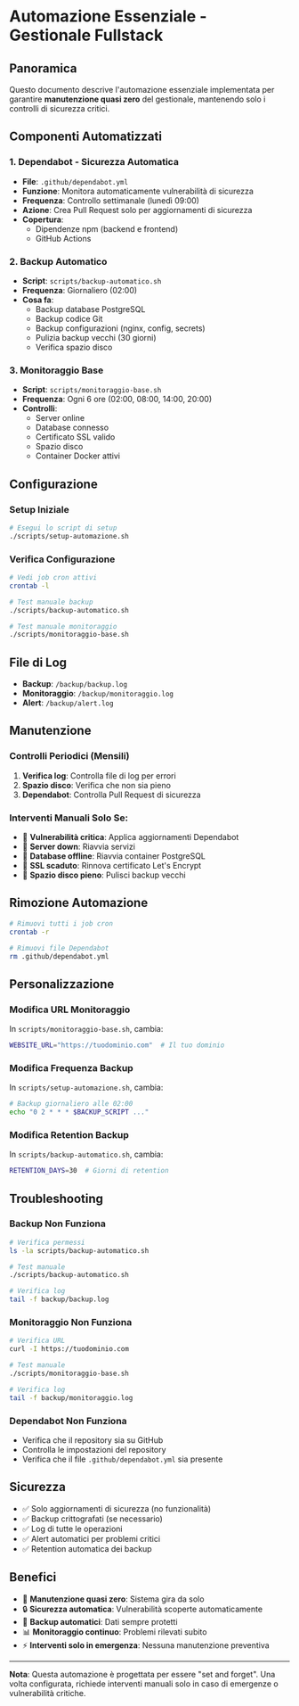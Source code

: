 # Automazione Essenziale - Gestionale Fullstack

## Panoramica

Questo documento descrive l'automazione essenziale implementata per garantire **manutenzione quasi zero** del gestionale, mantenendo solo i controlli di sicurezza critici.

## Componenti Automatizzati

### 1. **Dependabot - Sicurezza Automatica**
- **File**: `.github/dependabot.yml`
- **Funzione**: Monitora automaticamente vulnerabilità di sicurezza
- **Frequenza**: Controllo settimanale (lunedì 09:00)
- **Azione**: Crea Pull Request solo per aggiornamenti di sicurezza
- **Copertura**: 
  - Dipendenze npm (backend e frontend)
  - GitHub Actions

### 2. **Backup Automatico**
- **Script**: `scripts/backup-automatico.sh`
- **Frequenza**: Giornaliero (02:00)
- **Cosa fa**:
  - Backup database PostgreSQL
  - Backup codice Git
  - Backup configurazioni (nginx, config, secrets)
  - Pulizia backup vecchi (30 giorni)
  - Verifica spazio disco

### 3. **Monitoraggio Base**
- **Script**: `scripts/monitoraggio-base.sh`
- **Frequenza**: Ogni 6 ore (02:00, 08:00, 14:00, 20:00)
- **Controlli**:
  - Server online
  - Database connesso
  - Certificato SSL valido
  - Spazio disco
  - Container Docker attivi

## Configurazione

### Setup Iniziale

```bash
# Esegui lo script di setup
./scripts/setup-automazione.sh
```

### Verifica Configurazione

```bash
# Vedi job cron attivi
crontab -l

# Test manuale backup
./scripts/backup-automatico.sh

# Test manuale monitoraggio
./scripts/monitoraggio-base.sh
```

## File di Log

- **Backup**: `/backup/backup.log`
- **Monitoraggio**: `/backup/monitoraggio.log`
- **Alert**: `/backup/alert.log`

## Manutenzione

### Controlli Periodici (Mensili)

1. **Verifica log**: Controlla file di log per errori
2. **Spazio disco**: Verifica che non sia pieno
3. **Dependabot**: Controlla Pull Request di sicurezza

### Interventi Manuali Solo Se:

- 🔴 **Vulnerabilità critica**: Applica aggiornamenti Dependabot
- 🔴 **Server down**: Riavvia servizi
- 🔴 **Database offline**: Riavvia container PostgreSQL
- 🔴 **SSL scaduto**: Rinnova certificato Let's Encrypt
- 🔴 **Spazio disco pieno**: Pulisci backup vecchi

## Rimozione Automazione

```bash
# Rimuovi tutti i job cron
crontab -r

# Rimuovi file Dependabot
rm .github/dependabot.yml
```

## Personalizzazione

### Modifica URL Monitoraggio

In `scripts/monitoraggio-base.sh`, cambia:
```bash
WEBSITE_URL="https://tuodominio.com"  # Il tuo dominio
```

### Modifica Frequenza Backup

In `scripts/setup-automazione.sh`, cambia:
```bash
# Backup giornaliero alle 02:00
echo "0 2 * * * $BACKUP_SCRIPT ..."
```

### Modifica Retention Backup

In `scripts/backup-automatico.sh`, cambia:
```bash
RETENTION_DAYS=30  # Giorni di retention
```

## Troubleshooting

### Backup Non Funziona
```bash
# Verifica permessi
ls -la scripts/backup-automatico.sh

# Test manuale
./scripts/backup-automatico.sh

# Verifica log
tail -f backup/backup.log
```

### Monitoraggio Non Funziona
```bash
# Verifica URL
curl -I https://tuodominio.com

# Test manuale
./scripts/monitoraggio-base.sh

# Verifica log
tail -f backup/monitoraggio.log
```

### Dependabot Non Funziona
- Verifica che il repository sia su GitHub
- Controlla le impostazioni del repository
- Verifica che il file `.github/dependabot.yml` sia presente

## Sicurezza

- ✅ Solo aggiornamenti di sicurezza (no funzionalità)
- ✅ Backup crittografati (se necessario)
- ✅ Log di tutte le operazioni
- ✅ Alert automatici per problemi critici
- ✅ Retention automatica dei backup

## Benefici

- 🚀 **Manutenzione quasi zero**: Sistema gira da solo
- 🔒 **Sicurezza automatica**: Vulnerabilità scoperte automaticamente
- 💾 **Backup automatici**: Dati sempre protetti
- 📊 **Monitoraggio continuo**: Problemi rilevati subito
- ⚡ **Interventi solo in emergenza**: Nessuna manutenzione preventiva

---

**Nota**: Questa automazione è progettata per essere "set and forget". Una volta configurata, richiede interventi manuali solo in caso di emergenze o vulnerabilità critiche. 